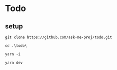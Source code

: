 # Todo

## setup

```
git clone https://github.com/ask-me-proj/todo.git
```

```
cd .\todo\
```

```
yarn -i
```

```
yarn dev
```
